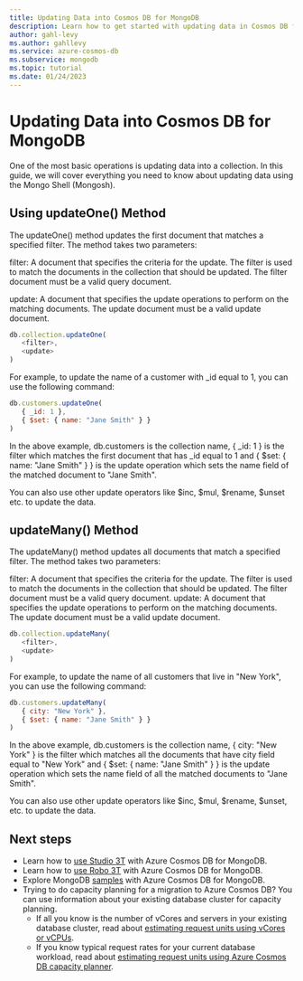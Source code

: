 ```yaml
---
title: Updating Data into Cosmos DB for MongoDB
description: Learn how to get started with updating data in Cosmos DB for MongoDB.
author: gahl-levy
ms.author: gahllevy
ms.service: azure-cosmos-db
ms.subservice: mongodb
ms.topic: tutorial
ms.date: 01/24/2023
---
```


# Updating Data into Cosmos DB for MongoDB

One of the most basic operations is updating data into a collection. In this guide, we will cover everything you need to know about updating data using the Mongo Shell (Mongosh).

## Using updateOne() Method

The updateOne() method updates the first document that matches a specified filter. The method takes two parameters:

filter: A document that specifies the criteria for the update. The filter is used to match the documents in the collection that should be updated. The filter document must be a valid query document.

update: A document that specifies the update operations to perform on the matching documents. The update document must be a valid update document.

```javascript
db.collection.updateOne(
   <filter>,
   <update>
)
```

For example, to update the name of a customer with _id equal to 1, you can use the following command:

```javascript
db.customers.updateOne(
   { _id: 1 },
   { $set: { name: "Jane Smith" } }
)
```

In the above example, db.customers is the collection name, { _id: 1 } is the filter which matches the first document that has _id equal to 1 and { $set: { name: "Jane Smith" } } is the update operation which sets the name field of the matched document to "Jane Smith".

You can also use other update operators like $inc, $mul, $rename, $unset etc. to update the data.

## updateMany() Method

The updateMany() method updates all documents that match a specified filter. The method takes two parameters:

filter: A document that specifies the criteria for the update. The filter is used to match the documents in the collection that should be updated. The filter document must be a valid query document.
update: A document that specifies the update operations to perform on the matching documents. The update document must be a valid update document.

```javascript
db.collection.updateMany(
   <filter>,
   <update>
)
```

For example, to update the name of all customers that live in "New York", you can use the following command:

```javascript
db.customers.updateMany(
   { city: "New York" },
   { $set: { name: "Jane Smith" } }
)
```

In the above example, db.customers is the collection name, { city: "New York" } is the filter which matches all the documents that have city field equal to "New York" and { $set: { name: "Jane Smith" } } is the update operation which sets the name field of all the matched documents to "Jane Smith".

You can also use other update operators like $inc, $mul, $rename, $unset, etc. to update the data.

## Next steps

- Learn how to [use Studio 3T](connect-using-mongochef.md) with Azure Cosmos DB for MongoDB.
- Learn how to [use Robo 3T](connect-using-robomongo.md) with Azure Cosmos DB for MongoDB.
- Explore MongoDB [samples](nodejs-console-app.md) with Azure Cosmos DB for MongoDB.
- Trying to do capacity planning for a migration to Azure Cosmos DB? You can use information about your existing database cluster for capacity planning.
  - If all you know is the number of vCores and servers in your existing database cluster, read about [estimating request units using vCores or vCPUs](../convert-vcore-to-request-unit.md).
  - If you know typical request rates for your current database workload, read about [estimating request units using Azure Cosmos DB capacity planner](estimate-ru-capacity-planner.md).
